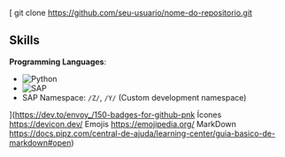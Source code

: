 [   git clone https://github.com/seu-usuario/nome-do-repositorio.git

## Skills

 **Programming Languages**:

  - ![Python](https://img.shields.io/badge/Python-3776AB?style=for-the-badge&logo=python&logoColor=white)
  - ![SAP](https://img.shields.io/badge/SAP-0FAAFF?style=for-the-badge&logo=sap&logoColor=white)
  - SAP Namespace: `/Z/`, `/Y/` (Custom development namespace)

  
](https://dev.to/envoy_/150-badges-for-github-pnk Ícones https://devicon.dev/ Emojis https://emojipedia.org/ MarkDown https://docs.pipz.com/central-de-ajuda/learning-center/guia-basico-de-markdown#open)
